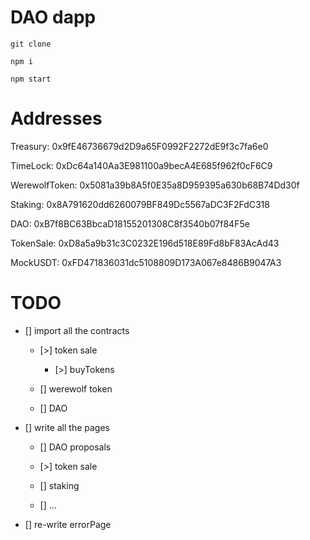 # DAO dapp

`git clone`

`npm i`

`npm start`

# Addresses

Treasury: 0x9fE46736679d2D9a65F0992F2272dE9f3c7fa6e0

TimeLock: 0xDc64a140Aa3E981100a9becA4E685f962f0cF6C9

WerewolfToken: 0x5081a39b8A5f0E35a8D959395a630b68B74Dd30f

Staking: 0x8A791620dd6260079BF849Dc5567aDC3F2FdC318

DAO: 0xB7f8BC63BbcaD18155201308C8f3540b07f84F5e

TokenSale: 0xD8a5a9b31c3C0232E196d518E89Fd8bF83AcAd43

MockUSDT: 0xFD471836031dc5108809D173A067e8486B9047A3

# TODO

- [] import all the contracts

  - [>] token sale

    - [>] buyTokens

  - [] werewolf token

  - [] DAO

- [] write all the pages

  - [] DAO proposals

  - [>] token sale

  - [] staking

  - [] ...

- [] re-write errorPage
